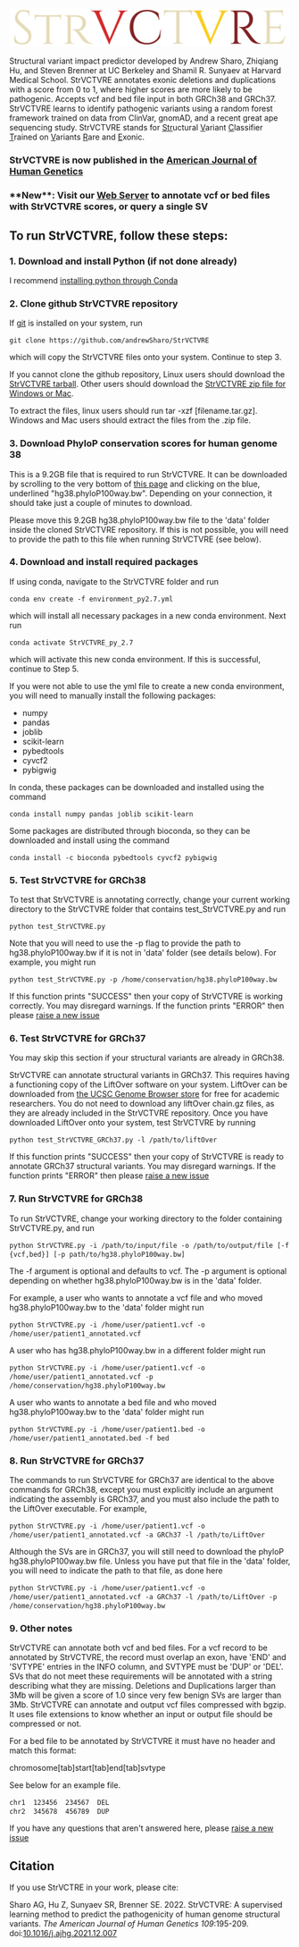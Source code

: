 ![StrVCTVRE logo](images/StrVCTVRELogoRandom.PNG)

Structural variant impact predictor developed by Andrew Sharo, Zhiqiang Hu, and Steven Brenner at UC Berkeley and Shamil R. Sunyaev at Harvard Medical School. StrVCTVRE annotates exonic deletions and duplications with a score from 0 to 1, where higher scores are more likely to be pathogenic. Accepts vcf and bed file input in both GRCh38 and GRCh37. StrVCTVRE learns to identify pathogenic variants using a random forest framework trained on data from ClinVar, gnomAD, and a recent great ape sequencing study. StrVCTVRE stands for <ins>Str</ins>uctural <ins>V</ins>ariant <ins>C</ins>lassifier <ins>T</ins>rained on <ins>V</ins>ariants <ins>R</ins>are and <ins>E</ins>xonic.

### StrVCTVRE is now published in the [American Journal of Human Genetics](https://doi.org/10.1016/j.ajhg.2021.12.007) 

### \*\*New\*\*: Visit our [Web Server](https://strvctvre.berkeley.edu) to annotate vcf or bed files with StrVCTVRE scores, or query a single SV

## To run StrVCTVRE, follow these steps:

### 1. Download and install Python (if not done already)
I recommend [installing python through Conda](https://docs.conda.io/projects/conda/en/latest/user-guide/install/)

### 2. Clone github StrVCTVRE repository
If [git](https://git-scm.com/book/en/v2/Getting-Started-Installing-Git) is installed on your system, run
```
git clone https://github.com/andrewSharo/StrVCTVRE
```
which will copy the StrVCTVRE files onto your system. Continue to step 3.

If you cannot clone the github repository, Linux users should download the [StrVCTVRE tarball](https://github.com/andrewSharo/StrVCTVRE/archive/v.1.9.tar.gz). Other users should download the [StrVCTVRE zip file for Windows or Mac](https://github.com/andrewSharo/StrVCTVRE/archive/v.1.9.zip). 

To extract the files, linux users should run tar -xzf \[filename.tar.gz\]. Windows and Mac users should extract the files from the .zip file. 

### 3. Download PhyloP conservation scores for human genome 38
This is a 9.2GB file that is required to run StrVCTVRE. It can be downloaded by scrolling to the very bottom of [this page](http://hgdownload.cse.ucsc.edu/goldenpath/hg38/phyloP100way) and clicking on the blue, underlined "hg38.phyloP100way.bw". Depending on your connection, it should take just a couple of minutes to download.

Please move this 9.2GB hg38.phyloP100way.bw file to the 'data' folder inside the cloned StrVCTVRE repository. If this is not possible, you will need to provide the path to this file when running StrVCTVRE (see below).

### 4. Download and install required packages
If using conda, navigate to the StrVCTVRE folder and run
```
conda env create -f environment_py2.7.yml
```
which will install all necessary packages in a new conda environment. Next run
```
conda activate StrVCTVRE_py_2.7
```
which will activate this new conda environment. If this is successful, continue to Step 5.

If you were not able to use the yml file to create a new conda environment, you will need to manually install the following packages:

* numpy
* pandas
* joblib
* scikit-learn
* pybedtools
* cyvcf2
* pybigwig

In conda, these packages can be downloaded and installed using the command 
```
conda install numpy pandas joblib scikit-learn
```
Some packages are distributed through bioconda, so they can be downloaded and install using the command
```
conda install -c bioconda pybedtools cyvcf2 pybigwig
```

### 5. Test StrVCTVRE for GRCh38
To test that StrVCTVRE is annotating correctly, change your current working directory to the StrVCTVRE folder that contains test_StrVCTVRE.py and run 
```
python test_StrVCTVRE.py 
```
Note that you will need to use the -p flag to provide the path to hg38.phyloP100way.bw if it is not in 'data' folder (see details below). For example, you might run
```
python test_StrVCTVRE.py -p /home/conservation/hg38.phyloP100way.bw
```
If this function prints "SUCCESS" then your copy of StrVCTVRE is working correctly. You may disregard warnings. If the function prints "ERROR" then please [raise a new issue](https://github.com/andrewSharo/StrVCTVRE/issues)

### 6. Test StrVCTVRE for GRCh37
You may skip this section if your structural variants are already in GRCh38.

StrVCTVRE can annotate structural variants in GRCh37. This requires having a functioning copy of the LiftOver software on your system. LiftOver can be downloaded from [the UCSC Genome Browser store](https://genome-store.ucsc.edu/) for free for academic researchers. You do not need to download any liftOver chain.gz files, as they are already included in the StrVCTVRE repository. Once you have downloaded LiftOver onto your system, test StrVCTVRE by running
```
python test_StrVCTVRE_GRCh37.py -l /path/to/liftOver 
```
If this function prints "SUCCESS" then your copy of StrVCTVRE is ready to annotate GRCh37 structural variants. You may disregard warnings. If the function prints "ERROR" then please [raise a new issue](https://github.com/andrewSharo/StrVCTVRE/issues)

### 7. Run StrVCTVRE for GRCh38
To run StrVCTVRE, change your working directory to the folder containing StrVCTVRE.py, and run 
```
python StrVCTVRE.py -i /path/to/input/file -o /path/to/output/file [-f {vcf,bed}] [-p path/to/hg38.phyloP100way.bw]
``` 
The -f argument is optional and defaults to vcf. The -p argument is optional depending on whether hg38.phyloP100way.bw is in the 'data' folder. 

For example, a user who wants to annotate a vcf file and who moved hg38.phyloP100way.bw to the 'data' folder might run
```
python StrVCTVRE.py -i /home/user/patient1.vcf -o /home/user/patient1_annotated.vcf 
```
A user who has hg38.phyloP100way.bw in a different folder might run
```
python StrVCTVRE.py -i /home/user/patient1.vcf -o /home/user/patient1_annotated.vcf -p /home/conservation/hg38.phyloP100way.bw
```
A user who wants to annotate a bed file and who moved hg38.phyloP100way.bw to the 'data' folder might run
```
python StrVCTVRE.py -i /home/user/patient1.bed -o /home/user/patient1_annotated.bed -f bed 
```

### 8. Run StrVCTVRE for GRCh37
The commands to run StrVCTVRE for GRCh37 are identical to the above commands for GRCh38, except you must explicitly include an argument indicating the assembly is GRCh37, and you must also include the path to the LiftOver executable. For example,
```
python StrVCTVRE.py -i /home/user/patient1.vcf -o /home/user/patient1_annotated.vcf -a GRCh37 -l /path/to/LiftOver
```
Although the SVs are in GRCh37, you will still need to download the phyloP hg38.phyloP100way.bw file. Unless you have put that file in the 'data' folder, you will need to indicate the path to that file, as done here
```
python StrVCTVRE.py -i /home/user/patient1.vcf -o /home/user/patient1_annotated.vcf -a GRCh37 -l /path/to/LiftOver -p /home/conservation/hg38.phyloP100way.bw
```

### 9. Other notes
StrVCTVRE can annotate both vcf and bed files. For a vcf record to be annotated by StrVCTVRE, the record must overlap an exon, have 'END' and 'SVTYPE' entries in the INFO column, and SVTYPE must be 'DUP' or 'DEL'. SVs that do not meet these requirements will be annotated with a string describing what they are missing. Deletions and Duplications larger than 3Mb will be given a score of 1.0 since very few benign SVs are larger than 3Mb. StrVCTVRE can annotate and output vcf files compressed with bgzip. It uses file extensions to know whether an input or output file should be compressed or not. 

For a bed file to be annotated by StrVCTVRE it must have no header and match this format:

chromosome[tab]start[tab]end[tab]svtype

See below for an example file. 
```
chr1  123456  234567  DEL
chr2  345678  456789  DUP
```
If you have any questions that aren't answered here, please [raise a new issue](https://github.com/andrewSharo/StrVCTVRE/issues)

## Citation
If you use StrVCTRE in your work, please cite:

Sharo AG, Hu Z, Sunyaev SR, Brenner SE. 2022. StrVCTVRE: A supervised learning method to predict the pathogenicity of human genome structural variants. *The American Journal of Human Genetics 109*:195-209. doi:[10.1016/j.ajhg.2021.12.007](https://doi.org/10.1016/j.ajhg.2021.12.007)

